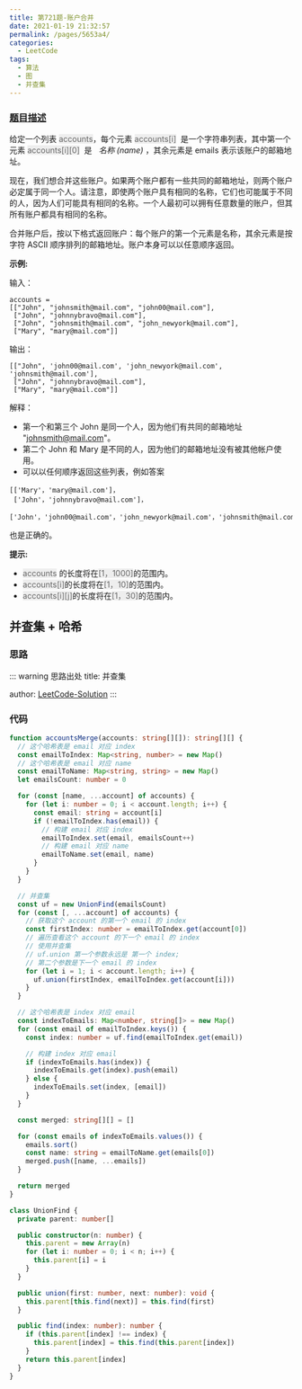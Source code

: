 ```yaml
---
title: 第721题-账户合并
date: 2021-01-19 21:32:57
permalink: /pages/5653a4/
categories:
  - LeetCode
tags:
  - 算法
  - 图
  - 并查集
---
```


### [题目描述](https://leetcode-cn.com/problems/accounts-merge/solution/)

给定一个列表 <font style="background: #eee; color: #666;">accounts</font>，每个元素 <font style="background: #eee; color: #666;">accounts[i]</font>  是一个字符串列表，其中第一个元素 <font style="background: #eee; color: #666;">accounts[i][0]</font>  是   _名称 (name)_ ，其余元素是 emails 表示该账户的邮箱地址。

现在，我们想合并这些账户。如果两个账户都有一些共同的邮箱地址，则两个账户必定属于同一个人。请注意，即使两个账户具有相同的名称，它们也可能属于不同的人，因为人们可能具有相同的名称。一个人最初可以拥有任意数量的账户，但其所有账户都具有相同的名称。

合并账户后，按以下格式返回账户：每个账户的第一个元素是名称，其余元素是按字符 ASCII 顺序排列的邮箱地址。账户本身可以以任意顺序返回。

<!-- more -->

**示例:**

输入：

```
accounts = 
[["John", "johnsmith@mail.com", "john00@mail.com"],
 ["John", "johnnybravo@mail.com"],
 ["John", "johnsmith@mail.com", "john_newyork@mail.com"],
 ["Mary", "mary@mail.com"]]
```

输出：

```
[["John", 'john00@mail.com', 'john_newyork@mail.com', 'johnsmith@mail.com'],
 ["John", "johnnybravo@mail.com"],
 ["Mary", "mary@mail.com"]]
```

解释：

- 第一个和第三个 John 是同一个人，因为他们有共同的邮箱地址 "johnsmith@mail.com"。
- 第二个 John 和 Mary 是不同的人，因为他们的邮箱地址没有被其他帐户使用。
- 可以以任何顺序返回这些列表，例如答案

```
[['Mary'，'mary@mail.com']，
 ['John'，'johnnybravo@mail.com']，
 ['John'，'john00@mail.com'，'john_newyork@mail.com'，'johnsmith@mail.com']]
```
也是正确的。

**提示:**

- <font style="background: #eee; color: #666;">accounts</font> 的长度将在<font style="background: #eee; color: #666;">[1，1000]</font>的范围内。
- <font style="background: #eee; color: #666;">accounts[i]</font>的长度将在<font style="background: #eee; color: #666;">[1，10]</font>的范围内。
- <font style="background: #eee; color: #666;">accounts[i][j]</font>的长度将在<font style="background: #eee; color: #666;">[1，30]</font>的范围内。

## 并查集 + 哈希

### 思路

::: warning 思路出处
title: 并查集

author: [LeetCode-Solution](https://leetcode-cn.com/problems/accounts-merge/solution/zhang-hu-he-bing-by-leetcode-solution-3dyq/)
:::

### 代码

```TypeScript
function accountsMerge(accounts: string[][]): string[][] {
  // 这个哈希表是 email 对应 index
  const emailToIndex: Map<string, number> = new Map()
  // 这个哈希表是 email 对应 name
  const emailToName: Map<string, string> = new Map()
  let emailsCount: number = 0

  for (const [name, ...account] of accounts) {
    for (let i: number = 0; i < account.length; i++) {
      const email: string = account[i]
      if (!emailToIndex.has(email)) {
        // 构建 email 对应 index
        emailToIndex.set(email, emailsCount++)
        // 构建 email 对应 name
        emailToName.set(email, name)
      }
    }
  }

  // 并查集
  const uf = new UnionFind(emailsCount)
  for (const [, ...account] of accounts) {
    // 获取这个 account 的第一个 email 的 index
    const firstIndex: number = emailToIndex.get(account[0])
    // 遍历查看这个 account 的下一个 email 的 index
    // 使用并查集
    // uf.union 第一个参数永远是 第一个 index;
    // 第二个参数是下一个 email 的 index
    for (let i = 1; i < account.length; i++) {
      uf.union(firstIndex, emailToIndex.get(account[i]))
    }
  }

  // 这个哈希表是 index 对应 email
  const indexToEmails: Map<number, string[]> = new Map()
  for (const email of emailToIndex.keys()) {
    const index: number = uf.find(emailToIndex.get(email))

    // 构建 index 对应 email
    if (indexToEmails.has(index)) {
      indexToEmails.get(index).push(email)
    } else {
      indexToEmails.set(index, [email])
    }
  }

  const merged: string[][] = []

  for (const emails of indexToEmails.values()) {
    emails.sort()
    const name: string = emailToName.get(emails[0])
    merged.push([name, ...emails])
  }

  return merged
}

class UnionFind {
  private parent: number[]

  public constructor(n: number) {
    this.parent = new Array(n)
    for (let i: number = 0; i < n; i++) {
      this.parent[i] = i
    }
  }

  public union(first: number, next: number): void {
    this.parent[this.find(next)] = this.find(first)
  }

  public find(index: number): number {
    if (this.parent[index] !== index) {
      this.parent[index] = this.find(this.parent[index])
    }
    return this.parent[index]
  }
}
```
